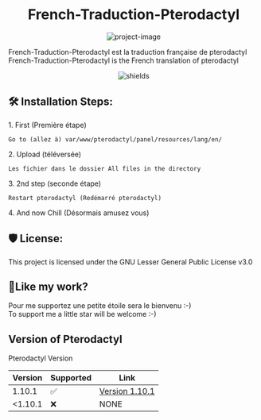 <h1 align="center" id="title">French-Traduction-Pterodactyl</h1>

<p align="center"><img src="https://socialify.git.ci/Snipeur060/French-Traduction-Pterodactyl/image?description=1&amp;descriptionEditable=Ajout%20de%20la%20traduction%20fran%C3%A7aise%20au%20Panel%20Pterodactyl%20(Fini%20%C3%A0%20100%25)&amp;font=Source%20Code%20Pro&amp;forks=1&amp;language=1&amp;name=1&amp;owner=1&amp;pattern=Circuit%20Board&amp;stargazers=1&amp;theme=Dark" alt="project-image"></p>

<p id="description">French-Traduction-Pterodactyl est la traduction française de pterodactyl French-Traduction-Pterodactyl is the French translation of pterodactyl</p>

<p align="center"><img src="https://img.shields.io/badge/PHP-white?style=for-the-badge&amp;logo=php&amp;logoColor=blue" alt="shields"></p>

<h2>🛠️ Installation Steps:</h2>

<p>1. First (Première étape)</p>

```
Go to (allez à) var/www/pterodactyl/panel/resources/lang/en/
```

<p>2. Upload (téléversée)</p>

```
Les fichier dans le dossier All files in the directory
```

<p>3. 2nd step (seconde étape)</p>

```
Restart pterodactyl (Redémarré pterodactyl)
```

<p>4. And now Chill (Désormais amusez vous)</p>

<h2>🛡️ License:</h2>

This project is licensed under the GNU Lesser General Public License v3.0

<h2>💖Like my work?</h2>

Pour me supportez une petite étoile sera le bienvenu :-)  
To support me a little star will be welcome :-)

<h2>Version of Pterodactyl</h2>
Pterodactyl Version

| Version | Supported          | Link |
| ------- | ------------------ | ---------------- |  
| 1.10.1   | :white_check_mark: |[Version 1.10.1](https://github.com/Snipeur060/Pterodactyl-French-Traduction/releases/tag/1.10.1)|
| <1.10.1   | :x:                | NONE |

